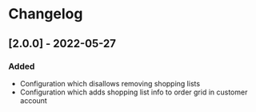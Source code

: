 # Changelog

## [2.0.0] - 2022-05-27
### Added
- Configuration which disallows removing shopping lists
- Configuration which adds shopping list info to order grid in customer account
